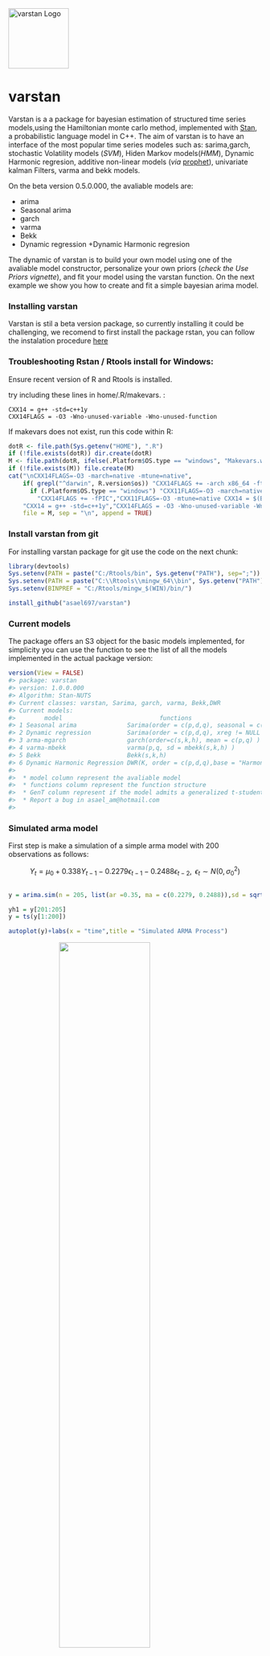 <img src="man/figures/varstan.png" width = 120 alt="varstan Logo"/>

**varstan**
===========

Varstan is a a package for bayesian estimation of structured time series
models,using the Hamiltonian monte carlo method, implemented with
[Stan](http://mc-stan.org/), a probabilistic language model in C++. The
aim of varstan is to have an interface of the most popular time series
modeles such as: sarima,garch, stochastic Volatility models (*SVM*),
Hiden Markov models(*HMM*), Dynamic Harmonic regresion, additive
non-linear models (*via*
[prophet](https://github.com/facebook/prophet)), univariate kalman
Filters, varma and bekk models.

On the beta version 0.5.0.000, the avaliable models are:

-   arima
-   Seasonal arima
-   garch
-   varma
-   Bekk
-   Dynamic regression +Dynamic Harmonic regresion

The dynamic of varstan is to build your own model using one of the
avaliable model constructor, personalize your own priors (*check the Use
Priors vignette*), and fit your model using the varstan function. On the
next example we show you how to create and fit a simple bayesian arima
model.

### Installing varstan

Varstan is stil a beta version package, so currently installing it could
be challenging, we recomend to first install the package rstan, you can
follow the instalation procedure
[here](https://github.com/stan-dev/rstan/wiki/RStan-Getting-Started)

### Troubleshooting Rstan / Rtools install for Windows:

Ensure recent version of R and Rtools is installed.

try including these lines in home/.R/makevars. :

    CXX14 = g++ -std=c++1y
    CXX14FLAGS = -O3 -Wno-unused-variable -Wno-unused-function

If makevars does not exist, run this code within R:

``` r
dotR <- file.path(Sys.getenv("HOME"), ".R")
if (!file.exists(dotR)) dir.create(dotR)
M <- file.path(dotR, ifelse(.Platform$OS.type == "windows", "Makevars.win", "Makevars"))
if (!file.exists(M)) file.create(M)
cat("\nCXX14FLAGS=-O3 -march=native -mtune=native",
    if( grepl("^darwin", R.version$os)) "CXX14FLAGS += -arch x86_64 -ftemplate-depth-256" else
      if (.Platform$OS.type == "windows") "CXX11FLAGS=-O3 -march=native -mtune=native" else
        "CXX14FLAGS += -fPIC","CXX11FLAGS=-O3 -mtune=native CXX14 = $(BINPREF)g++ -m$(WIN) -std=c++1y",
    "CXX14 = g++ -std=c++1y","CXX14FLAGS = -O3 -Wno-unused-variable -Wno-unused-function",
    file = M, sep = "\n", append = TRUE)
```

### Install varstan from git

For installing varstan package for git use the code on the next chunk:

``` r
library(devtools)
Sys.setenv(PATH = paste("C:/Rtools/bin", Sys.getenv("PATH"), sep=";"))
Sys.setenv(PATH = paste("C:\\Rtools\\mingw_64\\bin", Sys.getenv("PATH"), sep=";"))
Sys.setenv(BINPREF = "C:/Rtools/mingw_$(WIN)/bin/")

install_github("asael697/varstan")
```

### Current models

The package offers an S3 object for the basic models implemented, for
simplicity you can use the function to see the list of all the models
implemented in the actual package version:

``` r
version(View = FALSE)
#> package: varstan 
#> version: 1.0.0.000 
#> Algorithm: Stan-NUTS 
#> Current classes: varstan, Sarima, garch, varma, Bekk,DWR 
#> Current models: 
#>        model                           functions                              GenT
#> 1 Seasonal arima              Sarima(order = c(p,d,q), seasonal = c(P,D,Q) ) FALSE
#> 2 Dynamic regression          Sarima(order = c(p,d,q), xreg != NULL )        FALSE
#> 3 arma-mgarch                 garch(order=c(s,k,h), mean = c(p,q) )          TRUE
#> 4 varma-mbekk                 varma(p,q, sd = mbekk(s,k,h) )                 TRUE
#> 5 Bekk                        Bekk(s,k,h)                                    TRUE
#> 6 Dynamic Harmonic Regression DWR(K, order = c(p,d,q),base = "Harmonic" )    FALSE
#>                                          
#>  * model column represent the avaliable model 
#>  * functions column represent the function structure 
#>  * GenT column represent if the model admits a generalized t-student distribution 
#>  * Report a bug in asael_am@hotmail.com 
#> 
```

### Simulated arma model

First step is make a simulation of a simple arma model with 200
observations as follows:

$$Y_t = \mu_0 + 0.338Y_{t-1} - 0.2279\epsilon_{t-1} - 0.2488\epsilon_{t-2}, \text{ } \epsilon_t \sim N(0,\sigma^2_0)$$

``` r

y = arima.sim(n = 205, list(ar =0.35, ma = c(0.2279, 0.2488)),sd = sqrt(0.1796))

yh1 = y[201:205]
y = ts(y[1:200])

autoplot(y)+labs(x = "time",title = "Simulated ARMA Process")
```

<img src="man/figures/fig1-1.png" width="60%" style="display: block; margin: auto;" />

Proceding to built the arima model using the varstan constructor:

``` r
model1 = Sarima(y,order = c(1,0,2))
```

Automatically varstan builds a bayesian arima model, with default normal
priors, you can check the model using the report function or just
printing the current model

``` r
model1
#> 
#> y ~ Sarima(1,0,2) 
#> 200 observations and 1 dimension 
#> Differences: 0 seasonal Diferences: 0 
#> Current observations: 200 
#>  
#> Priors: 
#>  Intercept:
#> mu0 ~ t (loc = 0 ,scl = 2.5 ,df = 6 )
#> 
#>  Scale Parameter: 
#> sigma0 ~ half_t (loc = 0 ,scl = 1 ,df = 7 )
#> 
#> ar[ 1 ] ~ normal (mu =  0 , sd =  0.5 ) 
#> ma[ 1 ] ~ normal (mu =  0 , sd =  0.5 ) 
#> ma[ 2 ] ~ normal (mu =  0 , sd =  0.5 ) 
#> NULL
```

### Change prior distribution

To Change the default prior of one of the model parameter, just use the
*set\_prior* and *get\_prior* functions, in this example we change the
second ma component for a beta distribution on the $\Theta = [-1,1]$
parameter space.

$$\theta_2 \sim beta(2.5,2.5)$$

``` r
model1 = set_prior(model1,type = "ma",par1 = 2.5,par2 = 2.5,lag = 2,dist = "beta")
get_prior(model1,type = "ma")
#> ma[ 1 ] ~ normal (mu =  0 , sd =  0.5 ) 
#> ma[ 2 ] ~ beta (form1 =  2.5 , form2 =  2.5 )
```

To see more details of the avaliable priors and the model structure see
the vignettes *Use\_prior* and *arima\_models*, respectively.

### Estimation and parameter diagnositc

Fitting the personalized model defined above, is as simple as call the
varstan function, it will estimate the posterior sample using a
Hamiltonian montecarlo implemented using the NUTS algorithm in the rstan
package. In varstan function you can choose the number of chains, the
total amount of iterations for each chain, the iterations in the warm-up
face, and the adapt delta of the alogrithm.

In this example a hmc is run with 1 chain of 2000 iterations

``` r
sfit = varstan(model1,chains = 1,iter = 2000)
```

The function **summary**, provides a a full description of all the
fitted parameters in the model, the robust option, prints the median,
mad, and quantiles. If the robust option is false, the mean, se and
estimated credible intervals are printed. The *Rhat* and efective
sample size for preliminary diagnostic if the simulated chains have
converged. More detail for parameter diagnostics could be found
[here](https://mc-stan.org/bayesplot/articles/visual-mcmc-diagnostics.html).

``` r
sfit
#> 
#> y ~ Sarima(1,0,2) 
#> 200 observations and 1 dimension 
#> Differences: 0 seasonal Diferences: 0 
#> Current observations: 200 
#>  
#>              mean     se      2.5%     97.5%       ess   Rhat
#> mu0       -0.0527 0.0016   -0.0558   -0.0495  903.7780 0.9996
#> sigma0     0.4360 0.0007    0.4346    0.4373  826.3291 0.9993
#> phi        0.1225 0.0054    0.1118    0.1331 1019.8168 0.9998
#> theta.1   -0.3981 0.0052   -0.4083   -0.3880 1034.5011 0.9993
#> theta.2   -0.2697 0.0033   -0.2762   -0.2632  992.8232 0.9995
#> loglik  -116.5353 0.0451 -116.6238 -116.4469  993.1324 0.9993
#> 
#>  Samples were drawn using sampling(NUTS). For each parameter, ess
#>  is the effective sample size, and Rhat is the potential
#>  scale reduction factor on split chains (at convergence, Rhat = 1).
```

You can plot the fitted values and posterior intervals using the
posterior\_fit and posterior\_intervals functions

``` r
fit = posterior_fit(sfit)
pe = data.frame(extract_stan(obj = sfit,pars = "fit"))
pe = posterior_interval(as.matrix(pe),prob = 0.90)

pe =  data.frame(t = 1:length(y),Estimate = fit, q2.5 = pe[,1],q97.5 = pe[,2])

ggplot(pe, aes(x = t, y = Estimate)) +
 geom_ribbon(aes(ymin = q2.5, ymax = q97.5), fill = "grey70") +
  geom_line(aes(y = Estimate),col = "blue")+
  labs(x = "time",title = "Fitted model")
```

<img src="man/figures/fig2-1.png" width="60%" style="display: block; margin: auto;" />

### Parameter Diagnostic

To get the simulated chain of an specific parameter use the
extract\_stan function, this is a replication of the
[extract](https://mc-stan.org/rstan/reference/stanfit-method-extract.html)
function in rstan for varstan objects, an it gets the simulated chains
of specified parameters.

``` r
post = extract_stan(sfit,pars = "phi",permuted = TRUE,inc_warmup = FALSE,include = TRUE)
post = as.data.frame(post)
```

A simple diagnostic plot for the ar *ϕ* parameter is possible, using the
[bayesplot package](https://mc-stan.org/bayesplot/) that visualize
posterior distributions and other diagnosis.

``` r
 color_scheme_set("viridis")

  p1 = mcmc_trace(post,  pars = "phi",
        facet_args = list(nrow = 2, labeller = label_parsed)) + 
        facet_text(size = 15)
  p2 = mcmc_hist(post, pars = "phi",facet_args = list(nrow = 2))+
    facet_text(size = 15)
  p3 = mcmc_acf(post, pars = "phi", lags = 10,)
  grid.arrange(p1,p2,p3,nrow = 2,layout_matrix = matrix(c(1,3,2,3),ncol=2,byrow=TRUE))
#> `stat_bin()` using `bins = 30`. Pick better value with `binwidth`.
```

<img src="man/figures/fig3-1.png" width="60%" style="display: block; margin: auto;" />

For further exploration and diagnostic use the **get\_stan** function to
extract the whole rstan fit object and personalize diagnosis using other
packages ( [bloo](https://mc-stan.org/loo),
[bayesplot](https://mc-stan.org/bayesplot/) ,
[tidybayes](https://github.com/mjskay/tidybayes),
[posterior](https://github.com/jgabry/posterior) ).

``` r
stanfit = get_rstan(sfit)
class(stanfit)
#> [1] "stanfit"
#> attr(,"package")
#> [1] "rstan"
```

### Forecasting h-step ahead

For making an h-step ahead forecast, you can use the
**posterior\_predict** function and you can compare it with the real
with the predictive\_error function, the last one gives a sample
distribution of the diference between the real values and the h-step
ahead predictive distribution of the model. In the next example, a 6
steps ahead forecast is presented

``` r
yh = posterior_predict(obj = sfit,h = 6,robust = TRUE)
yh <- cbind(
  Estimate = colMeans(yh), 
  Q5 = apply(yh, 2, quantile, probs = 0.05),
  Q95 = apply(yh, 2, quantile, probs = 0.95)
)
```

So the 6-steps ahead prediction of the model are:

``` r
yh
#>         Estimate         Q5       Q95
#> yh.1 -0.01520601 -0.7211613 0.6897174
#> yh.2  0.02433321 -0.6800848 0.7309723
#> yh.3 -0.02193132 -0.7278968 0.7157524
#> yh.4 -0.06817462 -0.7756185 0.6098828
#> yh.5 -0.06363148 -0.7760954 0.6474116
#> yh.6 -0.08177508 -0.8128462 0.6830526
```

As well you can estimate the predictive\_errors, be aware that at the
begining we extract the last 5 observation of our simulated series, so
we can only compare the first 5 predictive errors as following:

``` r
eh  = predictive_error(sfit,newdata = yh1)
pred_error <- cbind(
  Estimate = colMeans(eh), 
  Q5 = apply(eh, 2, quantile, probs = 0.05),
  Q95 = apply(eh, 2, quantile, probs = 0.95)
)
pred_error
#>        Estimate         Q5         Q95
#> yh.1 -0.2573273 -0.9846205  0.43270498
#> yh.2 -1.1966077 -1.8598973 -0.52427851
#> yh.3 -0.9677629 -1.6946614 -0.26797129
#> yh.4 -0.7042236 -1.4526098  0.05277139
#> yh.5  0.2361858 -0.5320628  0.93460869
```

### The classical arima estimation

Finally lets compare our results with the classical arima estimation, as
we can see we have similar estimations to the classical model (*due to
the low informative prior*)

``` r
mc = stats::arima(y,order = c(1,0,2))
mc
#> 
#> Call:
#> stats::arima(x = y, order = c(1, 0, 2))
#> 
#> Coefficients:
#>          ar1     ma1     ma2  intercept
#>       0.0626  0.4639  0.3140    -0.0622
#> s.e.  0.1986  0.1872  0.1089     0.0572
#> 
#> sigma^2 estimated as 0.1832:  log likelihood = -114.26,  aic = 238.51
```

We can compare our residuals with the ones obtained in classical model,
and compare. As you will see in the next chunks, they both models have
similar results.

The residuals of the classical estimation are:

``` r
summary(mc$residuals)
#>       Min.    1st Qu.     Median       Mean    3rd Qu.       Max. 
#> -1.1974679 -0.2973318 -0.0104121 -0.0006024  0.2778172  1.5344517
```

The posterior mean of the residual statistics of the bayesian model are:

``` r
resid = posterior_residuals(sfit)
summary(resid)
#>      Min.   1st Qu.    Median      Mean   3rd Qu.      Max. 
#> -1.156576 -0.300552 -0.007274 -0.002176  0.276978  1.552347
```

And the residual plot for both models are:

``` r
r1=ts(cbind(resid,mc$residuals))
p1 = autoplot(r1)+
  scale_colour_discrete(name = "Dose", labels = c("Posterior mean", "Classical"))+
  labs(x = "time",y = "Residuals",title = "Residuals Compare")+
  guides(col = guide_legend(title =" "))
p2 = autoplot(ts(resid) )+labs(x = "time",y = "Residuals",title = "Posterior mean residuals")
p3 = autoplot(mc$residuals)+labs(x = "time",y = "Residuals",title = "Posterior mean residuals")

grid.arrange(p1,p2,p3,nrow = 2,layout_matrix = matrix(c(1,1,2,3),ncol=2,byrow=TRUE))
```

<img src="man/figures/fig4-1.png" width="60%" style="display: block; margin: auto;" />

### References

For further readings and references you can check

-   Bob Carpenter, Andrew Gelman, Matthew D. Hoffman, Daniel Lee, Ben
    Goodrich, Michael Betancourt, Marcus Brubaker, Jiqiang Guo, Peter
    Li, and Allen Riddell. 2017. Stan: A probabilistic programming
    language. Journal of Statistical Software 76(1). DOI
    10.18637/jss.v076.i01

-   Stan Development Team. 2018. Stan Modeling Language Users Guide and
    Reference Manual, Version 2.18.0.
    <a href="http://mc-stan.org" class="uri">http://mc-stan.org</a>

-   Rob J Hyndman and George Athanasopoulos. Forecasting: Principles and
    practice Monash University, Australia

-   Rob J. Hyndman, Y. Khandakar, Automatic Time Series Forecasting: The
    forecast Package for R
